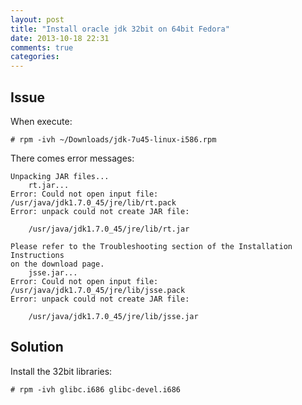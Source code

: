 ```yaml
---
layout: post
title: "Install oracle jdk 32bit on 64bit Fedora"
date: 2013-10-18 22:31
comments: true
categories: 
---
```


Issue
----

When execute:

```
# rpm -ivh ~/Downloads/jdk-7u45-linux-i586.rpm
```

There comes error messages:
```
Unpacking JAR files...
    rt.jar...
Error: Could not open input file: /usr/java/jdk1.7.0_45/jre/lib/rt.pack
Error: unpack could not create JAR file:

    /usr/java/jdk1.7.0_45/jre/lib/rt.jar

Please refer to the Troubleshooting section of the Installation Instructions
on the download page.
    jsse.jar...
Error: Could not open input file: /usr/java/jdk1.7.0_45/jre/lib/jsse.pack
Error: unpack could not create JAR file:

    /usr/java/jdk1.7.0_45/jre/lib/jsse.jar
```

Solution
----

Install the 32bit libraries:

```
# rpm -ivh glibc.i686 glibc-devel.i686
```

